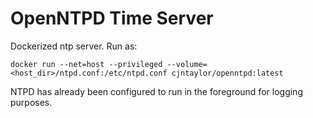OpenNTPD Time Server
====================

Dockerized ntp server. Run as:

    docker run --net=host --privileged --volume=<host_dir>/ntpd.conf:/etc/ntpd.conf cjntaylor/openntpd:latest

NTPD has already been configured to run in the foreground for logging purposes. 
